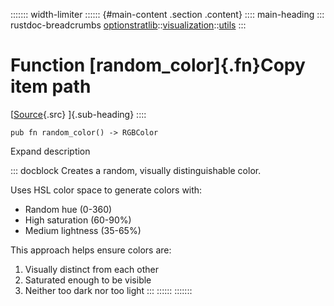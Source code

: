 ::::::: width-limiter
:::::: {#main-content .section .content}
:::: main-heading
::: rustdoc-breadcrumbs
[optionstratlib](../../index.html)::[visualization](../index.html)::[utils](index.html)
:::

# Function [random_color]{.fn}Copy item path

[[Source](../../../src/optionstratlib/visualization/utils.rs.html#524-535){.src}
]{.sub-heading}
::::

``` {.rust .item-decl}
pub fn random_color() -> RGBColor
```

Expand description

::: docblock
Creates a random, visually distinguishable color.

Uses HSL color space to generate colors with:

- Random hue (0-360)
- High saturation (60-90%)
- Medium lightness (35-65%)

This approach helps ensure colors are:

1.  Visually distinct from each other
2.  Saturated enough to be visible
3.  Neither too dark nor too light
:::
::::::
:::::::

